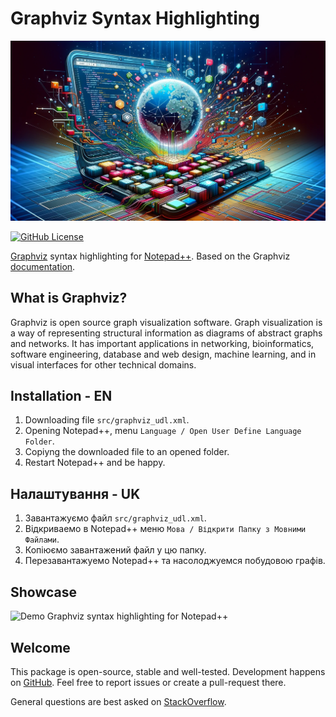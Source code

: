 # Graphviz Syntax Highlighting

![Cover - Graphviz Syntax Highlighting](https://raw.githubusercontent.com/signmotion/graphviz-syntax-highlighting/master/images/cover.webp)

[![GitHub License](https://img.shields.io/badge/license-MIT-blue.svg)](https://raw.githubusercontent.com/signmotion/graphviz-syntax-highlighting/master/LICENSE)

[Graphviz](http://graphviz.org) syntax highlighting for [Notepad++](http://notepad-plus-plus.org).
Based on the Graphviz [documentation](https://graphviz.org/documentation).

## What is Graphviz?

Graphviz is open source graph visualization software. Graph visualization is a way of representing structural information as diagrams of abstract graphs and networks. It has important applications in networking, bioinformatics, software engineering, database and web design, machine learning, and in visual interfaces for other technical domains.

## Installation - EN

1. Downloading file `src/graphviz_udl.xml`.
2. Opening Notepad++, menu `Language / Open User Define Language Folder`.
3. Copiyng the downloaded file to an opened folder.
4. Restart Notepad++ and be happy.

## Налаштування - UK

1. Завантажуємо файл `src/graphviz_udl.xml`.
2. Відкриваемо в Notepad++ меню `Мова / Відкрити Папку з Мовними Файлами`.
3. Копіюємо завантажений файл у цю папку.
4. Перезавантажуемо Notepad++ та насолоджуемся побудовою графів.

## Showcase

![Demo Graphviz syntax highlighting for Notepad++](https://raw.github.com/signmotion/graphviz-syntax-highlighting/master/images/demo.png)

## Welcome

This package is open-source, stable and well-tested. Development happens on
[GitHub](https://github.com/signmotion/graphviz-syntax-highlighting). Feel free to report issues
or create a pull-request there.

General questions are best asked on
[StackOverflow](https://stackoverflow.com/questions/tagged/graphviz-syntax-highlighting).
